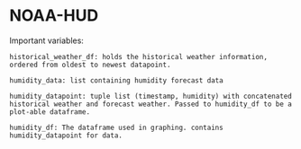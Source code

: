 # NOAA-HUD

Important variables:

    historical_weather_df: holds the historical weather information, ordered from oldest to newest datapoint.
    
    humidity_data: list containing humidity forecast data 
    
    humidity_datapoint: tuple list (timestamp, humidity) with concatenated historical weather and forecast weather. Passed to humidity_df to be a plot-able dataframe.
    
    humidity_df: The dataframe used in graphing. contains humidity_datapoint for data. 
